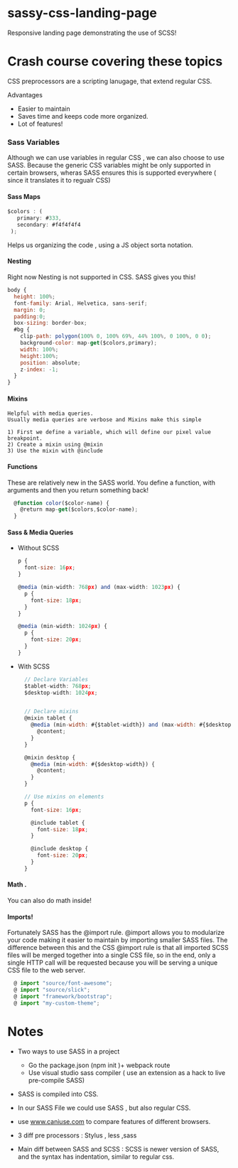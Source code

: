 # sassy-css-landing-page
Responsive landing page demonstrating the use of SCSS!

# Crash course covering these topics 

  CSS preprocessors are a scripting lanugage, that extend regular CSS. 

  Advantages
  - Easier to maintain
  - Saves time and keeps code more organized.
  - Lot of features!

 ### Sass Variables
   Although we can use variables in regular CSS , we can also choose to use SASS. Because the generic CSS variables might be only supported in certain browsers, wheras SASS ensures this is supported everywhere ( since it translates it to regualr CSS)

 #### Sass Maps
 ```javascript
 $colors : (
    primary: #333,
    secondary: #f4f4f4f4
  );
 ```

 Helps us organizing the code , using a JS object sorta notation.
 #### Nesting
  Right now Nesting is not supported in CSS. 
  SASS gives you this!
  ```javascript
  body {
    height: 100%;
    font-family: Arial, Helvetica, sans-serif;
    margin: 0;
    padding:0;
    box-sizing: border-box;
    #bg {
      clip-path: polygon(100% 0, 100% 69%, 44% 100%, 0 100%, 0 0);
      background-color: map-get($colors,primary);
      width: 100%;
      height:100%;
      position: absolute;
      z-index: -1;
    }
  }
  ```
 #### Mixins
    Helpful with media queries. 
    Usually media queries are verbose and Mixins make this simple

    1) First we define a variable, which will define our pixel value breakpoint.
    2) Create a mixin using @mixin
    3) Use the mixin with @include

 #### Functions
  These are relatively new in the SASS world.
  You define a function, with arguments and then you return something back!
  ```javascript
    @function color($color-name) {
      @return map-get($colors,$color-name);
    }
  ```
     
 #### Sass & Media Queries

* Without SCSS
    ```javascript
    p {
      font-size: 16px;
    }

    @media (min-width: 768px) and (max-width: 1023px) {
      p {
        font-size: 18px;
      }
    }

    @media (min-width: 1024px) {
      p {
        font-size: 20px;
      }
    }

    ```
* With SCSS
    ```javascript
      // Declare Variables
      $tablet-width: 768px;
      $desktop-width: 1024px;


      // Declare mixins
      @mixin tablet {
        @media (min-width: #{$tablet-width}) and (max-width: #{$desktop-width - 1px}) {
          @content;
        }
      }

      @mixin desktop {
        @media (min-width: #{$desktop-width}) {
          @content;
        }
      }

      // Use mixins on elements
      p {
        font-size: 16px;

        @include tablet {
          font-size: 18px;
        }

        @include desktop {
          font-size: 20px;
        }
      }
    ```
 
 #### Math .
  You can also do math inside!

  #### Imports!
  Fortunately SASS has the @import rule. @import allows you to modularize your code making it easier to maintain by importing smaller SASS files. The difference between this and the CSS @import rule is that all imported SCSS files will be merged together into a single CSS file, so in the end, only a single HTTP call will be requested because you will be serving a unique CSS file to the web server.
  
  ```javascript
    @ import "source/font-awesome";
    @ import "source/slick";
    @ import "framework/bootstrap";  
    @ import "my-custom-theme";       
  ```


# Notes

* Two ways to use SASS in a project 
   - Go the package.json (npm init )+ webpack route
   - Use visual studio sass compiler ( use an extension as a hack to live pre-compile SASS)

* SASS is compiled into CSS.
* In our SASS File we could use SASS , but also regular CSS.
* use www.caniuse.com to compare features of different browsers.
* 3 diff pre processors : Stylus , less ,sass
* Main diff between SASS and SCSS : SCSS is newer version of SASS, and the syntax has indentation, similar to regular css.